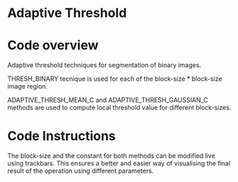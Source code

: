 # Adaptive Threshold

# Code overview
Adaptive threshold techniques for segmentation of binary images.

THRESH_BINARY tecnique is used for each of the block-size * block-size image region.

ADAPTIVE_THRESH_MEAN_C and ADAPTIVE_THRESH_GAUSSIAN_C methods are used to compute local threshold value for different block-sizes.

# Code Instructions
The block-size and the constant for both methods can be modified live using trackbars. This ensures a better and easier way of visualising the final result of the operation using different parameters.
